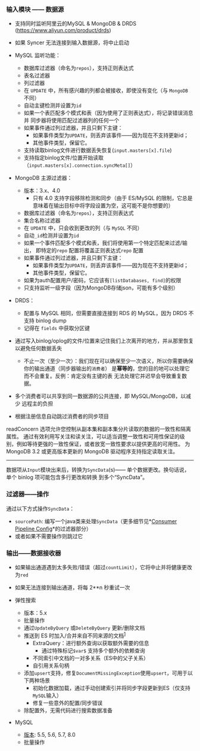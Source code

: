 ### 输入模块 —— 数据源

- 支持同时监听阿里云的MySQL & MongoDB & DRDS (https://www.aliyun.com/product/drds)
- 如果 Syncer 无法连接到输入数据源，将中止启动
- MySQL 监听功能：
  - 数据库过滤器（命名为`repos`），支持正则表达式
  - 表名过滤器
  - 列过滤器
  - 在 `UPDATE` 中，所有感兴趣的列都会被接收，即使没有变化（与 `MongoDB` 不同）
  - 自动主键检测并设置为`id`
  - 如果一个表匹配多个模式和表（因为使用了正则表达式），将记录错误消息并
    同步器将使用匹配过滤器列的任何一个
  - 如果事件通过列过滤器，并且只剩下主键：
    - 如果事件类型为`UPDATE`，则丢弃该事件——因为现在不支持更新id；
    - 其他事件类型，保留它。
  - 支持读取binlog文件进行数据丢失恢复(`input.masters[x].file`)
  - 支持指定binlog文件/位置开始读取（`input.masters[x].connection.syncMeta[]`）
- MongoDB 主源过滤器：
  - 版本：3.x、4.0
    - 只有 4.0 支持字段移除检测和同步（由于 ES/MySQL 的限制，它总是意味着在输出目标中将字段设置为空，这可能不是你想要的）
  - 数据库过滤器（命名为`repos`），支持正则表达式
  - 集合名称过滤器
  - 在 `UPDATE` 中，只会收到更改的列（与 `MySQL` 不同）
  - 自动`_id`检测并设置为`id`
  - 如果一个事件匹配多个模式和表，我们将使用第一个特定匹配来过滤/输出，
    即特定的`repo` 配置将覆盖正则表达式`repo` 配置
  - 如果事件通过列过滤器，并且只剩下主键：
    - 如果事件类型为`UPDATE`，则丢弃该事件——因为现在不支持更新id；
    - 其他事件类型，保留它。
  - 如果为auth配置用户/密码，它应该有`[listDatabases, find]`的权限
  - 只支持监听一级字段（因为MongoDB存储json，可能有多个级别）
- DRDS：
  - 配置与 MySQL 相同，但需要直接连接到 RDS 的 MySQL，因为 DRDS 不支持 binlog dump
  - 记得在 `fields` 中获取分区键

- 通过写入binlog/oplog的文件/位置来记住我们上次离开的地方，并从那里恢复以避免任何数据丢失
  - 不止一次（至少一次）：我们现在可以确保至少一次语义，所以你需要确保你的输出通道（同步器输出的`消费者`）
    是**幂等的**，您的目的地可以处理它而不会重复。反例：肯定没有主键的表
    无法处理它并迟早会导致重复数据。
- 多个消费者可以共享到同一数据源的公共连接，即 MySQL/MongoDB，以减少
  远程主的负担
- 根据注册信息自动跳过消费者的同步项目


readConcern 选项允许您控制从副本集和副本集分片读取的数据的一致性和隔离属性。
通过有效利用写关注和读关注，可以适当调整一致性和可用性保证的级别，例如等待更强的一致性保证，或者放宽一致性要求以提供更高的可用性。
为 MongoDB 3.2 或更高版本更新的 MongoDB 驱动程序支持指定读取关注。

---

数据项从`Input`模块出来后，转换为`SyncData`(s)——
单个数据更改。换句话说，单个 binlog 项可能包含多行更改和转换
到多个“SyncData”。

### 过滤器——操作

通过以下方式操作`SyncData`：

- `sourcePath`: 编写一个java类来处理`SyncData`（更多细节见*[Consumer Pipeline Config](config/consumer-filter.md)*的过滤器部分）
- 或者如果不需要操作则跳过它


### 输出——数据接收器

- 如果输出通道遇到太多失败/错误（超过`countLimit`），它将中止并将健康更改为`red`
- 如果无法连接到输出通道，将每 2**n 秒重试一次
- 弹性搜索
  - 版本：5.x
  - 批量操作
  - 通过`UpdateByQuery` 或`DeleteByQuery` 更新/删除文档
  - 推送到 ES 时加入/合并来自不同来源的文档<sup>[1](#join_in_es)</sup>
    - ExtraQuery：进行额外查询以获取额外需要的信息
      - 通过特殊标记`$var$` 支持多个额外的依赖查询
    - 不同索引中文档的一对多关系（ES中的父子关系）
    - 自引用关系句柄
  - 添加`upsert`支持，修复`DocumentMissingException`使用`upsert`，可用于以下两种场景
    - 初始化数据加载，通过手动创建索引并将同步字段更新到ES（仅支持`MySQL`输入）
    - 修复一些意外的配置/同步错误
  - 除配置外，无需代码进行搜索数据准备

- MySQL
  - [版本](https://dev.mysql.com/doc/connector-j/8.0/en/connector-j-versions.html): 5.5, 5.6, 5.7, 8.0
  - 批量操作